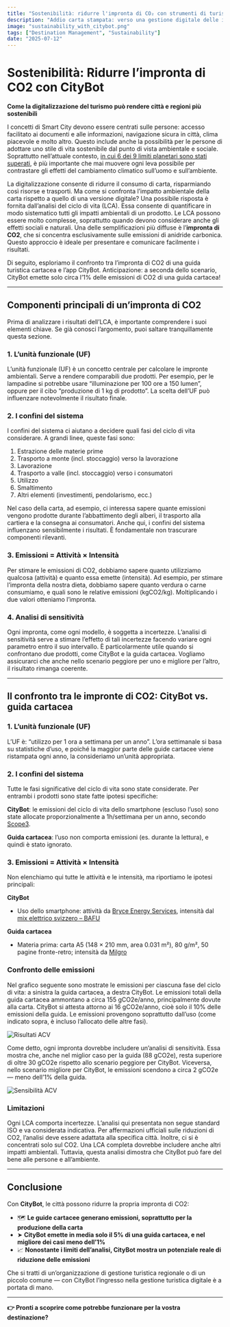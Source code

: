 ```yaml
---
title: "Sostenibilità: ridurre l'impronta di CO₂ con strumenti di turismo digitale"
description: "Addio carta stampata: verso una gestione digitale delle informazioni sulla città."
image: "sustainability_with_citybot.png"
tags: ["Destination Management", "Sustainability"]
date: "2025-07-12"
---
```


# Sostenibilità: Ridurre l’impronta di CO2 con CityBot  
**Come la digitalizzazione del turismo può rendere città e regioni più sostenibili**

I concetti di Smart City devono essere centrati sulle persone: accesso facilitato ai documenti e alle informazioni, navigazione sicura in città, clima piacevole e molto altro. Questo include anche la possibilità per le persone di adottare uno stile di vita sostenibile dal punto di vista ambientale e sociale. Soprattutto nell’attuale contesto, [in cui 6 dei 9 limiti planetari sono stati superati](https://www.stockholmresilience.org/research/planetary-boundaries.html), è più importante che mai muovere ogni leva possibile per contrastare gli effetti del cambiamento climatico sull’uomo e sull’ambiente.

La digitalizzazione consente di ridurre il consumo di carta, risparmiando così risorse e trasporti. Ma come si confronta l’impatto ambientale della carta rispetto a quello di una versione digitale? Una possibile risposta è fornita dall’analisi del ciclo di vita (LCA). Essa consente di quantificare in modo sistematico tutti gli impatti ambientali di un prodotto. Le LCA possono essere molto complesse, soprattutto quando devono considerare anche gli effetti sociali e naturali. Una delle semplificazioni più diffuse è l’**impronta di CO2**, che si concentra esclusivamente sulle emissioni di anidride carbonica. Questo approccio è ideale per presentare e comunicare facilmente i risultati.

Di seguito, esploriamo il confronto tra l’impronta di CO2 di una guida turistica cartacea e l’app CityBot. Anticipazione: a seconda dello scenario, CityBot emette solo circa l’1% delle emissioni di CO2 di una guida cartacea!

---

## Componenti principali di un’impronta di CO2

Prima di analizzare i risultati dell’LCA, è importante comprendere i suoi elementi chiave. Se già conosci l’argomento, puoi saltare tranquillamente questa sezione.

### 1. L’unità funzionale (UF)  
L’unità funzionale (UF) è un concetto centrale per calcolare le impronte ambientali. Serve a rendere comparabili due prodotti. Per esempio, per le lampadine si potrebbe usare “illuminazione per 100 ore a 150 lumen”, oppure per il cibo “produzione di 1 kg di prodotto”. La scelta dell’UF può influenzare notevolmente il risultato finale.

### 2. I confini del sistema  
I confini del sistema ci aiutano a decidere quali fasi del ciclo di vita considerare. A grandi linee, queste fasi sono:

1. Estrazione delle materie prime  
2. Trasporto a monte (incl. stoccaggio) verso la lavorazione  
3. Lavorazione  
4. Trasporto a valle (incl. stoccaggio) verso i consumatori  
5. Utilizzo  
6. Smaltimento  
7. Altri elementi (investimenti, pendolarismo, ecc.)

Nel caso della carta, ad esempio, ci interessa sapere quante emissioni vengono prodotte durante l’abbattimento degli alberi, il trasporto alla cartiera e la consegna ai consumatori. Anche qui, i confini del sistema influenzano sensibilmente i risultati. È fondamentale non trascurare componenti rilevanti.

### 3. Emissioni = Attività × Intensità  
Per stimare le emissioni di CO2, dobbiamo sapere quanto utilizziamo qualcosa (attività) e quanto essa emette (intensità). Ad esempio, per stimare l’impronta della nostra dieta, dobbiamo sapere quanto verdura o carne consumiamo, e quali sono le relative emissioni (kgCO2/kg). Moltiplicando i due valori otteniamo l’impronta.

### 4. Analisi di sensitività  
Ogni impronta, come ogni modello, è soggetta a incertezze. L’analisi di sensitività serve a stimare l’effetto di tali incertezze facendo variare ogni parametro entro il suo intervallo. È particolarmente utile quando si confrontano due prodotti, come CityBot e la guida cartacea. Vogliamo assicurarci che anche nello scenario peggiore per uno e migliore per l’altro, il risultato rimanga coerente.

---

## Il confronto tra le impronte di CO2: CityBot vs. guida cartacea

### 1. L’unità funzionale (UF)  
L’UF è: “utilizzo per 1 ora a settimana per un anno”. L’ora settimanale si basa su statistiche d’uso, e poiché la maggior parte delle guide cartacee viene ristampata ogni anno, la consideriamo un’unità appropriata.

### 2. I confini del sistema  
Tutte le fasi significative del ciclo di vita sono state considerate. Per entrambi i prodotti sono state fatte ipotesi specifiche:

**CityBot**: le emissioni del ciclo di vita dello smartphone (escluso l’uso) sono state allocate proporzionalmente a 1h/settimana per un anno, secondo [Scope3](https://methodology.scope3.com/consumer_devices).

**Guida cartacea**: l’uso non comporta emissioni (es. durante la lettura), e quindi è stato ignorato.

### 3. Emissioni = Attività × Intensità  
Non elenchiamo qui tutte le attività e le intensità, ma riportiamo le ipotesi principali:

**CityBot**  
- Uso dello smartphone: attività da [Bryce Energy Services](https://www.bryceenergyservices.com/2024/10/03/the-total-energy-consumption-of-a-mobile-phone/), intensità dal [mix elettrico svizzero – BAFU](https://www.bafu.admin.ch/bafu/de/home/themen/klima/fragen-antworten.html#:~:text=Die%20Kennzahlen%20f%C3%BCr%20die%20verschiedenen,Strommix%3A%2015.7%20g%20CO2eq%2FkWh)

**Guida cartacea**  
- Materia prima: carta A5 (148 × 210 mm, area 0.031 m²), 80 g/m², 50 pagine fronte-retro; intensità da [Milgro](https://www.milgro.eu/en/blog/co2-impact-of-paper-use-three-strategies-to-reduce-it)

### Confronto delle emissioni

Nel grafico seguente sono mostrate le emissioni per ciascuna fase del ciclo di vita: a sinistra la guida cartacea, a destra CityBot. Le emissioni totali della guida cartacea ammontano a circa 155 gCO2e/anno, principalmente dovute alla carta. CityBot si attesta attorno ai 16 gCO2e/anno, cioè solo il 10% delle emissioni della guida. Le emissioni provengono soprattutto dall’uso (come indicato sopra, è incluso l’allocato delle altre fasi).

![Risultati ACV](/img/lca_result_main.png)

Come detto, ogni impronta dovrebbe includere un’analisi di sensitività. Essa mostra che, anche nel miglior caso per la guida (88 gCO2e), resta superiore di oltre 30 gCO2e rispetto allo scenario peggiore per CityBot. Viceversa, nello scenario migliore per CityBot, le emissioni scendono a circa 2 gCO2e — meno dell’1% della guida.

![Sensibilità ACV](/img/lca_result_sensitivity.png)

### Limitazioni

Ogni LCA comporta incertezze. L’analisi qui presentata non segue standard ISO e va considerata indicativa. Per affermazioni ufficiali sulle riduzioni di CO2, l’analisi deve essere adattata alla specifica città. Inoltre, ci si è concentrati solo sul CO2. Una LCA completa dovrebbe includere anche altri impatti ambientali. Tuttavia, questa analisi dimostra che CityBot può fare del bene alle persone e all’ambiente.

---

## Conclusione

Con **CityBot**, le città possono ridurre la propria impronta di CO2:

- 🗺️ **Le guide cartacee generano emissioni, soprattutto per la produzione della carta**  
- ➤ **CityBot emette in media solo il 5% di una guida cartacea, e nel migliore dei casi meno dell’1%**  
- 📈 **Nonostante i limiti dell’analisi, CityBot mostra un potenziale reale di riduzione delle emissioni**  

Che si tratti di un’organizzazione di gestione turistica regionale o di un piccolo comune — con CityBot l’ingresso nella gestione turistica digitale è a portata di mano.

---

**👉 Pronti a scoprire come potrebbe funzionare per la vostra destinazione?**